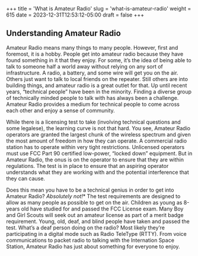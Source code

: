 +++
title = 'What is Amateur Radio'
slug = 'what-is-amateur-radio'
weight = 615
date = 2023-12-31T12:53:12-05:00
draft = false
+++


## Understanding Amateur Radio

Amateur Radio means many things to many people. However, first and foremost, it is a hobby. People get into amateur radio because they have found something in it that they enjoy. For some, it’s the idea of being able to talk to someone half a world away without relying on any sort of infrastructure. A radio, a battery, and some wire will get you on the air. Others just want to talk to local friends on the repeater. Still others are into building things, and amateur radio is a great outlet for that. Up until recent years, “technical people” have been in the minority. Finding a diverse group of technically minded people to talk with has always been a challenge. Amateur Radio provides a medium for technical people to come across each other and enjoy a sense of community.

While there is a licensing test to take (involving technical questions and some legalese), the learning curve is not that hard. You see, Amateur Radio operators are granted the largest chunk of the wireless spectrum and given the most amount of freedom in how they can operate. A commercial radio station has to operate within very tight restrictions. Unlicensed operators must use FCC Part 90 certified low-power, “locked down” equipment. But in Amateur Radio, the onus is on the operator to ensure that they are within regulations. The test is in place to ensure that an aspiring operator understands what they are working with and the potential interference that they can cause.

Does this mean you have to be a technical genius in order to get into Amateur Radio? *Absolutely not!** The test requirements are designed to allow as many people as possible to get on the air. Children as young as 8-years old have studied for and passed the FCC License exam. Many Boy and Girl Scouts will seek out an amateur license as part of a merit badge requirement. Young, old, deaf, and blind people have taken and passed the test. What’s a deaf person doing on the radio? Most likely they’re participating in a digital mode such as Radio TeleType (RTTY). From voice communications to packet radio to talking with the Internation Space Station, Amateur Radio has just about something for everyone to enjoy.
